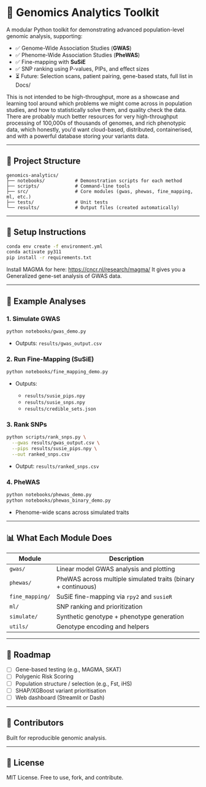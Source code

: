 # 👬 Genomics Analytics Toolkit

A modular Python toolkit for demonstrating advanced population-level genomic analysis, supporting:

* ✅ Genome-Wide Association Studies (**GWAS**)
* ✅ Phenome-Wide Association Studies (**PheWAS**)
* ✅ Fine-mapping with **SuSiE**
* ✅ SNP ranking using P-values, PIPs, and effect sizes
* ⏳ Future: Selection scans, patient pairing, gene-based stats, full list in Docs/

This is not intended to be high-throughput, more as a showcase and learning tool around which problems we might come across in population studies, and how to statistically solve them, and quality check the data. There are probably much better resources for very high-throughput processing of 100,000s of thousands of genomes, and rich phenotypic data, which honestly, you'd want cloud-based, distributed, containerised, and with a powerful database storing your variants data.

---

## 📀 Project Structure

```
genomics-analytics/
├── notebooks/           # Demonstration scripts for each method
├── scripts/             # Command-line tools
├── src/                 # Core modules (gwas, phewas, fine_mapping, ml, etc.)
├── tests/               # Unit tests
└── results/             # Output files (created automatically)
```

---

## 🔧 Setup Instructions

```bash
conda env create -f environment.yml
conda activate py311
pip install -r requirements.txt
```

Install MAGMA for here: https://cncr.nl/research/magma/
It gives you a Generalized gene-set analysis of GWAS data. 

---

## 🔬 Example Analyses

### 1. Simulate GWAS

```bash
python notebooks/gwas_demo.py
```

* Outputs: `results/gwas_output.csv`

### 2. Run Fine-Mapping (SuSiE)

```bash
python notebooks/fine_mapping_demo.py
```

* Outputs:

  * `results/susie_pips.npy`
  * `results/susie_snps.npy`
  * `results/credible_sets.json`

### 3. Rank SNPs

```bash
python scripts/rank_snps.py \
  --gwas results/gwas_output.csv \
  --pips results/susie_pips.npy \
  --out ranked_snps.csv
```

* Output: `results/ranked_snps.csv`

### 4. PheWAS

```bash
python notebooks/phewas_demo.py
python notebooks/phewas_binary_demo.py
```

* Phenome-wide scans across simulated traits

---

## 📊 What Each Module Does

| Module          | Description                                                   |
| --------------- | ------------------------------------------------------------- |
| `gwas/`         | Linear model GWAS analysis and plotting                       |
| `phewas/`       | PheWAS across multiple simulated traits (binary + continuous) |
| `fine_mapping/` | SuSiE fine-mapping via `rpy2` and `susieR`                    |
| `ml/`           | SNP ranking and prioritization                                |
| `simulate/`     | Synthetic genotype + phenotype generation                     |
| `utils/`        | Genotype encoding and helpers                                 |

---

## 🚀 Roadmap

* [ ] Gene-based testing (e.g., MAGMA, SKAT)
* [ ] Polygenic Risk Scoring
* [ ] Population structure / selection (e.g., Fst, iHS)
* [ ] SHAP/XGBoost variant prioritisation
* [ ] Web dashboard (Streamlit or Dash)

---

## 👥 Contributors

Built for reproducible genomic analysis.

---

## 📜 License

MIT License. Free to use, fork, and contribute.




